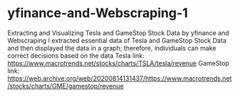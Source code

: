 # yfinance-and-Webscraping-1
Extracting and Visualizing Tesla and GameStop Stock Data by yfinance and Webscraping
I extracted essential data of Tesla and GameStop Stock Data and then displayed the data in a graph; therefore, individuals can make correct decisions based on the data
Tesla link:
https://www.macrotrends.net/stocks/charts/TSLA/tesla/revenue
GameStop link:
https://web.archive.org/web/20200814131437/https://www.macrotrends.net/stocks/charts/GME/gamestop/revenue

